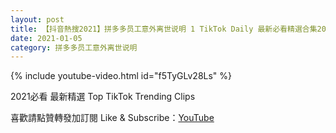 ```yaml
---
layout: post
title: 【抖音熱搜2021】拼多多员工意外离世说明 1 TikTok Daily 最新必看精選合集2021 01 05
date: 2021-01-05
category: 拼多多员工意外离世说明
---
```


{% include youtube-video.html id="f5TyGLv28Ls" %}

2021必看 最新精選 Top TikTok Trending Clips

喜歡請點贊轉發加訂閱 Like & Subscribe：[YouTube](https://www.youtube.com/channel/UCAoR7VcanIPd04uEq_GIylA/videos)

